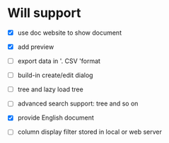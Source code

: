 # Will support

- [x] use doc website to show document
- [x] add preview
- [ ] export data in '. CSV 'format
- [ ] build-in create/edit dialog
- [ ] tree and lazy load tree
- [ ] advanced search support: tree and so on
- [x] provide English document
- [ ] column display filter stored in local or web server

